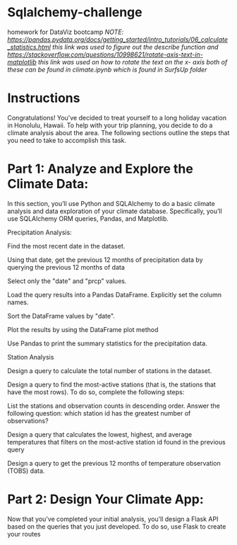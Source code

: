 # Sqlalchemy-challenge
homework for DataViz bootcamp
*NOTE: https://pandas.pydata.org/docs/getting_started/intro_tutorials/06_calculate_statistics.html this link was used to figure out the describe function and https://stackoverflow.com/questions/10998621/rotate-axis-text-in-matplotlib this link was used on how to rotate the text on the x- axis both of these can be found in climate.ipynb which is found in SurfsUp folder*

# Instructions

Congratulations! You've decided to treat yourself to a long holiday vacation in Honolulu, Hawaii. To help with your trip planning, you decide to do a climate analysis about the area. The following sections outline the steps that you need to take to accomplish this task.

# Part 1: Analyze and Explore the Climate Data:

In this section, you’ll use Python and SQLAlchemy to do a basic climate analysis and data exploration of your climate database. Specifically, you’ll use SQLAlchemy ORM queries, Pandas, and Matplotlib.

Precipitation Analysis:

Find the most recent date in the dataset.

Using that date, get the previous 12 months of precipitation data by querying the previous 12 months of data

Select only the "date" and "prcp" values.

Load the query results into a Pandas DataFrame. Explicitly set the column names.

Sort the DataFrame values by "date".

Plot the results by using the DataFrame plot method

Use Pandas to print the summary statistics for the precipitation data.

Station Analysis

Design a query to calculate the total number of stations in the dataset.

Design a query to find the most-active stations (that is, the stations that have the most rows). To do so, complete the following steps:

  List the stations and observation counts in descending order.
  Answer the following question: which station id has the greatest number of observations?

Design a query that calculates the lowest, highest, and average temperatures that filters on the most-active station id found in the previous query

Design a query to get the previous 12 months of temperature observation (TOBS) data. 

# Part 2: Design Your Climate App:

Now that you’ve completed your initial analysis, you’ll design a Flask API based on the queries that you just developed. To do so, use Flask to create your routes

